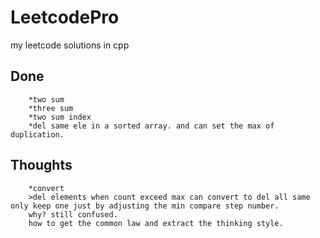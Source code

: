 # LeetcodePro
my leetcode solutions in cpp 


## Done
        *two sum
        *three sum
        *two sum index
        *del same ele in a sorted array. and can set the max of duplication.



## Thoughts
        *convert
        >del elements when count exceed max can convert to del all same only keep one just by adjusting the min compare step number.
        why? still confused.
        how to get the common law and extract the thinking style.


